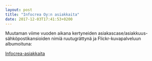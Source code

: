```yaml
---
layout: post
title: "Infocrea Oy:n asiakkaita"
date: 2017-12-03T17:41:53+0200
---
```

Muutaman viime vuoden aikana kertyneiden asiakascase/asiakkuus-sähköpostikansioiden nimiä ruutugrättynä ja Flickr-kuvapalveluun albumoituna:  

[Infocrea-asiakkaita](https://www.flickr.com/photos/jarmolahti/albums/72157690465178425)
